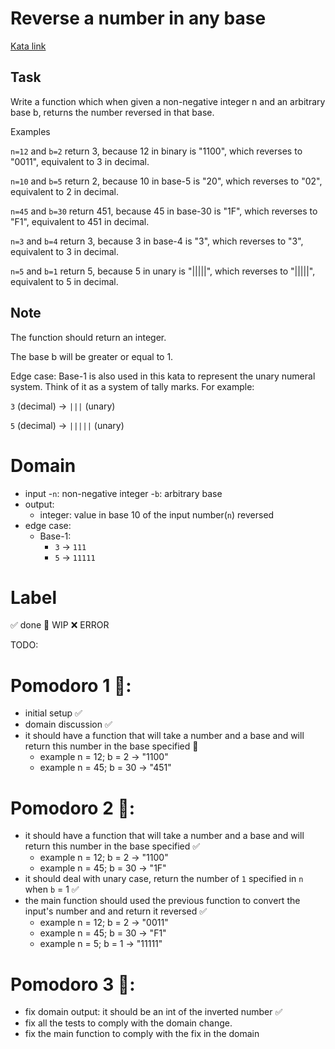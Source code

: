 # Reverse a number in any base

[Kata link](https://www.codewars.com/kata/6469e4c905eaefffd44b6504)

## Task

Write a function which when given a non-negative integer n and an arbitrary base b, returns the number reversed in that base.

Examples

`n=12` and `b=2` return 3, because 12 in binary is "1100", which reverses to "0011", equivalent to 3 in decimal.

`n=10` and `b=5` return 2, because 10 in base-5 is "20", which reverses to "02", equivalent to 2 in decimal.

`n=45` and `b=30` return 451, because 45 in base-30 is "1F", which reverses to "F1", equivalent to 451 in decimal.

`n=3` and `b=4` return 3, because 3 in base-4 is "3", which reverses to "3", equivalent to 3 in decimal.

`n=5` and `b=1` return 5, because 5 in unary is "|||||", which reverses to "|||||", equivalent to 5 in decimal.

## Note

The function should return an integer.

The base b will be greater or equal to 1.

Edge case: Base-1 is also used in this kata to represent the unary numeral system. Think of it as a system of tally marks. For example:

`3` (decimal) -> `|||` (unary)

`5` (decimal) -> `|||||` (unary)

# Domain
- input
    -`n`: non-negative integer
    -`b`: arbitrary base
- output:
    - integer: value in base 10 of the input number(`n`) reversed
- edge case:
    - Base-1: 
        - `3` -> `111`
        - `5` -> `11111`


# **Label**  
✅ done 🚧 WIP ❌ ERROR

TODO:

# Pomodoro 1 🍅:
- initial setup ✅
- domain discussion ✅
- it should have a function that will take a number and a base and will return this number in the base specified 🚧
    - example n = 12; b = 2 -> "1100"
    - example n = 45; b = 30 -> "451"

# Pomodoro 2 🍅:
- it should have a function that will take a number and a base and will return this number in the base specified ✅
    - example n = 12; b = 2 -> "1100"
    - example n = 45; b = 30 -> "1F"
- it should deal with unary case, return the number of `1` specified in `n` when `b` = 1 ✅
- the main function should used the previous function to convert the input's number and and return it reversed ✅
    - example n = 12; b = 2 -> "0011"
    - example n = 45; b = 30 -> "F1"
    - example n = 5; b = 1 -> "11111"

# Pomodoro 3 🍅:
- fix domain output: it should be an int of the inverted number ✅
- fix all the tests to comply with the domain change.
- fix the main function to comply with the fix in the domain